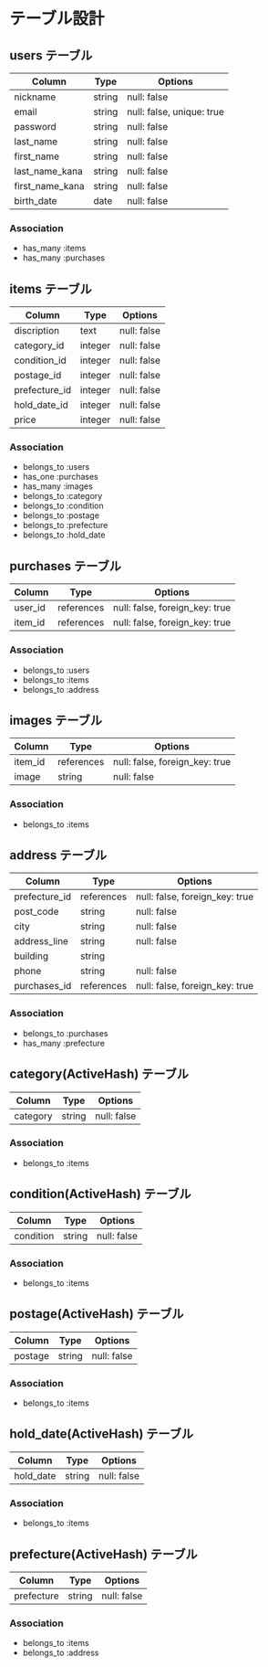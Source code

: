 # テーブル設計

## users テーブル

| Column          | Type   | Options                   |
| --------------- | ------ | ------------------------- |
| nickname        | string | null: false               |
| email           | string | null: false, unique: true |
| password        | string | null: false               |
| last_name       | string | null: false               |
| first_name      | string | null: false               |
| last_name_kana  | string | null: false               |
| first_name_kana | string | null: false               |
| birth_date      | date   | null: false               |

### Association

- has_many :items
- has_many :purchases

## items テーブル

| Column           | Type      | Options                           |
| ---------------- | --------- | --------------------------------- |
| discription      | text      | null: false                       |
| category_id      | integer   | null: false                       |
| condition_id     | integer   | null: false                       |
| postage_id       | integer   | null: false                       |
| prefecture_id    | integer   | null: false                       |
| hold_date_id     | integer   | null: false                       |
| price            | integer   | null: false                       |

### Association

- belongs_to :users
- has_one :purchases
- has_many :images
- belongs_to :category
- belongs_to :condition
- belongs_to :postage
- belongs_to :prefecture
- belongs_to :hold_date

## purchases テーブル

| Column    | Type       | Options                        |
| --------- | ---------- | ------------------------------ |
| user_id   | references | null: false, foreign_key: true |
| item_id   | references | null: false, foreign_key: true |

### Association

- belongs_to :users
- belongs_to :items
- belongs_to :address

## images テーブル

| Column  | Type       | Options                        |
| ------- | ---------- | ------------------------------ |
| item_id | references | null: false, foreign_key: true |
| image   | string     | null: false                    |

### Association

- belongs_to :items

## address テーブル

| Column        | Type       | Options                        |
| ------------- | ---------- | ------------------------------ |
| prefecture_id | references | null: false, foreign_key: true |
| post_code     | string     | null: false                    |
| city          | string     | null: false                    |
| address_line  | string     | null: false                    |
| building      | string     |                                |
| phone         | string     | null: false                    |
| purchases_id  | references | null: false, foreign_key: true |

### Association

- belongs_to :purchases
- has_many :prefecture

## category(ActiveHash) テーブル

| Column   | Type       | Options                        |
| -------- | ---------- | ------------------------------ |
| category | string     | null: false                    |

### Association

- belongs_to :items

## condition(ActiveHash) テーブル

| Column    | Type       | Options                        |
| --------- | ---------- | ------------------------------ |
| condition | string     | null: false                    |

### Association

- belongs_to :items

## postage(ActiveHash) テーブル

| Column  | Type       | Options                        |
| ------- | ---------- | ------------------------------ |
| postage | string     | null: false                    |

### Association

- belongs_to :items

## hold_date(ActiveHash) テーブル

| Column    | Type       | Options                        |
| --------- | ---------- | ------------------------------ |
| hold_date | string     | null: false                    |

### Association

- belongs_to :items

## prefecture(ActiveHash) テーブル

| Column     | Type       | Options                        |
| ---------- | ---------- | ------------------------------ |
| prefecture | string     | null: false                    |

### Association

- belongs_to :items
- belongs_to :address